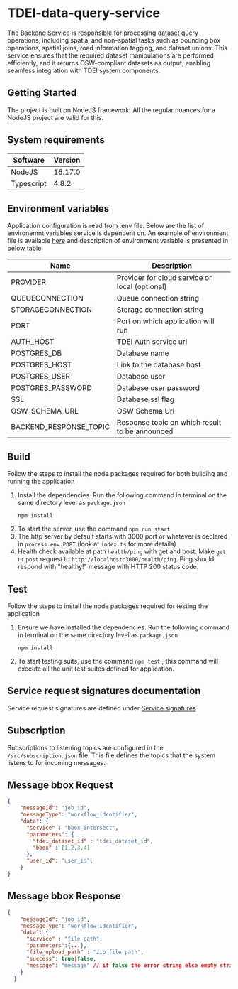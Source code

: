 # TDEI-data-query-service
The Backend Service is responsible for processing dataset query operations, including spatial and non-spatial tasks such as bounding box operations, spatial joins, road information tagging, and dataset unions. This service ensures that the required dataset manipulations are performed efficiently, and it returns OSW-compliant datasets as output, enabling seamless integration with TDEI system components.

## Getting Started
The project is built on NodeJS framework. All the regular nuances for a NodeJS project are valid for this.

## System requirements
| Software | Version| 
|----|---|
| NodeJS | 16.17.0|
| Typescript | 4.8.2|


## Environment variables

Application configuration is read from .env file. Below are the list of environemnt variables service is dependent on. An example of environment file is available [here](./env.example) and description of environment variable is presented in below table

|Name| Description |
|--|--|
| PROVIDER | Provider for cloud service or local (optional)|
|QUEUECONNECTION | Queue connection string |
|STORAGECONNECTION | Storage connection string|
|PORT |Port on which application will run|
|AUTH_HOST | TDEI Auth service url|
|POSTGRES_DB | Database name|
|POSTGRES_HOST| Link to the database host |
|POSTGRES_USER| Database user |
|POSTGRES_PASSWORD| Database user password|
|SSL| Database ssl flag|
|OSW_SCHEMA_URL | OSW Schema Url|
|BACKEND_RESPONSE_TOPIC| Response topic on which result to be announced |

## Build

Follow the steps to install the node packages required for both building and running the application

1. Install the dependencies. Run the following command in terminal on the same directory level as `package.json`
    ```shell
    npm install
    ```
2. To start the server, use the command `npm run start`
3. The http server by default starts with 3000 port or whatever is declared in `process.env.PORT` (look at `index.ts` for more details)
4. Health check available at path `health/ping` with get and post. Make `get` or `post` request to `http://localhost:3000/health/ping`.
Ping should respond with "healthy!" message with HTTP 200 status code.

## Test

Follow the steps to install the node packages required for testing the application

1. Ensure we have installed the dependencies. Run the following command in terminal on the same directory level as `package.json`
    ```shell
    npm install
    ```
2. To start testing suits, use the command `npm test` , this command will execute all the unit test suites defined for application.


## Service request signatures documentation

Service request signatures are defined under [Service signatures](./src/services.json)

## Subscription 
Subscriptions to listening topics are configured in the `/src/subscription.json` file. This file defines the topics that the system listens to for incoming messages.

## Message bbox Request 

```json
{
    "messageId": "job_id",
    "messageType": "workflow_identifier",
    "data": {
      "service" : "bbox_intersect",
      "parameters": {
        "tdei_dataset_id" : "tdei_dataset_id",
        "bbox" : [1,2,3,4]
      },
      "user_id": "user_id",
    } 
}
```

## Message bbox Response 

```json
{
    "messageId": "job_id",
    "messageType": "workflow_identifier",
    "data": {
      "service" : "file path",
      "parameters":{...},
      "file_upload_path" : "zip file path",
      "success": true|false,
      "message": "message" // if false the error string else empty string
    } 
  }
```

